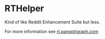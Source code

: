 RTHelper
========

Kind of like Reddit Enhancement Suite but less.

For more information see [rt.panoptigraph.com](http:://rt.panoptigraph.com)

